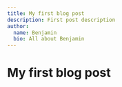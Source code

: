 ```yaml
---
title: My first blog post
description: First post description
author:
  name: Benjamin
  bio: All about Benjamin
---
```

# My first blog post

<info-box>
  <template #info-box>
    This is a vue component inside markdown using slots
  </template>
</info-box>